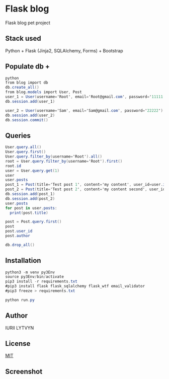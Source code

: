 # Flask blog

Flask blog pet project

## Stack used

Python + Flask (Jinja2, SQLAlchemy, Forms) + Bootstrap

## Populate db +

```cs
python
from blog import db
db.create_all()
from blog.models import User, Post
user_1 = User(username='Root', email='Root@gmail.com', password='11111')
db.session.add(user_1)

user_2 = User(username='Sam', email='Sam@gmail.com', password='22222')
db.session.add(user_2)
db.session.commit()
```

## Queries

```cs
User.query.all()
User.query.first()
User.query.filter_by(username='Root').all()
root = User.query.filter_by(username='Root').first()
root.id
user = User.query.get(1)
user
user.posts
post_1 = Post(title='Test post 1', content='my content', user_id=user.id)
post_2 = Post(title='Test post 2', content='my content second', user_id=user.id)
db.session.add(post_1)
db.session.add(post_2)
user.posts
for post in user.posts:
  print(post.title)

post = Post.query.first()
post
post.user_id
post.author

db.drop_all()
```

## Installation

```cs
python3 -m venv py3Env
source py3Env/bin/activate
pip3 install -r requirements.txt
#pip3 install flask flask_sqlalchemy flask_wtf email_validator
#pip3 freeze > requirements.txt

python run.py

```

## Author

IURII LYTVYN

## License

[MIT](https://choosealicense.com/licenses/mit/)

## Screenshot
